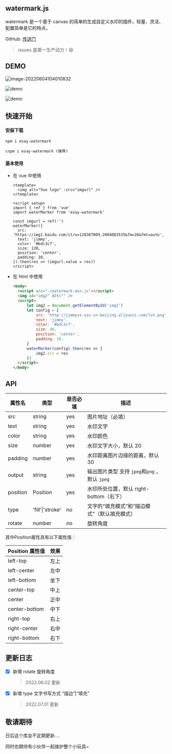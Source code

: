 ## watermark.js

watermark 是一个基于 canvas 的简单的生成自定义水印的插件，轻量、灵活、配置简单是它的特点。

GitHub: [传送门](https://github.com/Jimmylxue/easy-watermark)

> issues 是第一生产动力！😄

## DEMO

![image-20220604104010832](https://vitepress-source.oss-cn-beijing.aliyuncs.com/typoraimage-20220604104010832.png)

![demo](http://jimmyxx.oss-cn-beijing.aliyuncs.com/demo.png)

![demo](http://jimmyxx.oss-cn-beijing.aliyuncs.com/demo2.png)

## 快速开始

#### 安装下载

```
npm i esay-watermark

cnpm i esay-watermark (推荐)
```

#### 基本使用

- 在 vue 中使用

  ```vue
  <template>
  	<img alt="Vue logo" :src="imgurl" />
  </template>

  <script setup>
  import { ref } from 'vue'
  import waterMarker from 'esay-watermark'

  const imgurl = ref('')
  waterMarker({
  	src: 'https://img1.baidu.com/it/u=128307009,2094083535&fm=26&fmt=auto',
  	text: 'jimmy',
  	color: '#bdc3c7',
  	size: 120,
  	position: 'center',
  	padding: 10,
  }).then(res => (imgurl.value = res))
  </script>
  ```

- 在 html 中使用

  ```html
  <body>
  	<script src="./watermark.min.js"></script>
  	<img id="img2" alt="" />
  	<script>
  		let img2 = document.getElementById('img2')
  		let config = {
  			src: 'http://jimmyxx.oss-cn-beijing.aliyuncs.com/lot.png',
  			text: 'jimmy',
  			color: '#bdc3c7',
  			size: 40,
  			position: 'center',
  			padding: 10,
  		}
  		waterMarker(config).then(res => {
  			img2.src = res
  		})
  	</script>
  </body>
  ```

## API

| 属性名   | 类型   | 是否必填   | 描述                          |
| -------- | ------ | ------ | --------------------------------------------- |
| src      | string | yes | 图片地址（必填）                              |
| text     | string | yes | 水印文字                                      |
| color    | string | yes | 水印颜色                                      |
| size     | number | yes | 水印文字大小，默认 20                         |
| padding  | number | yes | 水印距离图片边缘的距离，默认 30               |
| output   | string | yes | 输出图片类型 支持 `jpeg`和`png` ，默认 `jpeg` |
| position | Position | yes | 水印所处位置，默认 right-bottom（右下）       |
| type | 'fill'\|'stroke' | no | 文字的“填充模式”和“描边模式”（默认填充模式） |
| rotate | number | no | 旋转角度       |

其中Position属性具有以下属性值：

| Position 属性值 | 效果 |
| --------------- | ---- |
| left-top        | 左上 |
| left-center     | 左中 |
| left-bottom     | 坐下 |
| center-top      | 中上 |
| center          | 正中 |
| center-bottom   | 中下 |
| right-top       | 右上 |
| right-center    | 右中 |
| right-bottom    | 右下 |

## 更新日志

- [x] 新增 rotate 旋转角度

  > 2022.06.02 更新
  
- [x] 新增 type 文字书写方式 “描边”|“填充”

  > 2022.07.01 更新

## 敬请期待

日后这个库会不定期更新....

同时也期待有小伙伴一起维护整个小玩具~
